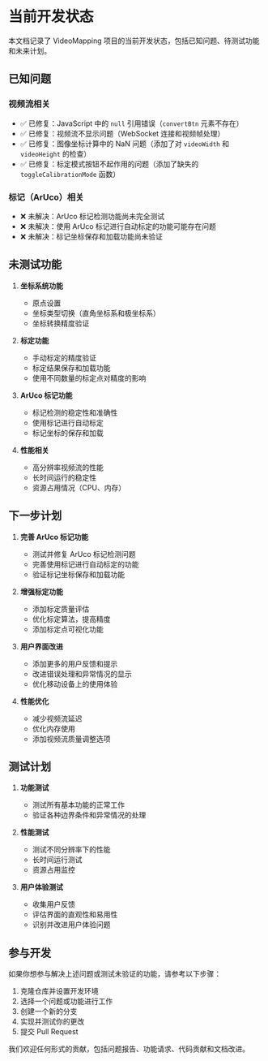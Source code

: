 # 当前开发状态

本文档记录了 VideoMapping 项目的当前开发状态，包括已知问题、待测试功能和未来计划。

## 已知问题

### 视频流相关

- ✅ 已修复：JavaScript 中的 `null` 引用错误（`convertBtn` 元素不存在）
- ✅ 已修复：视频流不显示问题（WebSocket 连接和视频帧处理）
- ✅ 已修复：图像坐标计算中的 NaN 问题（添加了对 `videoWidth` 和 `videoHeight` 的检查）
- ✅ 已修复：标定模式按钮不起作用的问题（添加了缺失的 `toggleCalibrationMode` 函数）

### 标记（ArUco）相关

- ❌ 未解决：ArUco 标记检测功能尚未完全测试
- ❌ 未解决：使用 ArUco 标记进行自动标定的功能可能存在问题
- ❌ 未解决：标记坐标保存和加载功能尚未验证

## 未测试功能

1. **坐标系统功能**
   - 原点设置
   - 坐标类型切换（直角坐标系和极坐标系）
   - 坐标转换精度验证

2. **标定功能**
   - 手动标定的精度验证
   - 标定结果保存和加载功能
   - 使用不同数量的标定点对精度的影响

3. **ArUco 标记功能**
   - 标记检测的稳定性和准确性
   - 使用标记进行自动标定
   - 标记坐标的保存和加载

4. **性能相关**
   - 高分辨率视频流的性能
   - 长时间运行的稳定性
   - 资源占用情况（CPU、内存）

## 下一步计划

1. **完善 ArUco 标记功能**
   - 测试并修复 ArUco 标记检测问题
   - 完善使用标记进行自动标定的功能
   - 验证标记坐标保存和加载功能

2. **增强标定功能**
   - 添加标定质量评估
   - 优化标定算法，提高精度
   - 添加标定点可视化功能

3. **用户界面改进**
   - 添加更多的用户反馈和提示
   - 改进错误处理和异常情况的显示
   - 优化移动设备上的使用体验

4. **性能优化**
   - 减少视频流延迟
   - 优化内存使用
   - 添加视频流质量调整选项

## 测试计划

1. **功能测试**
   - 测试所有基本功能的正常工作
   - 验证各种边界条件和异常情况的处理

2. **性能测试**
   - 测试不同分辨率下的性能
   - 长时间运行测试
   - 资源占用监控

3. **用户体验测试**
   - 收集用户反馈
   - 评估界面的直观性和易用性
   - 识别并改进用户体验问题

## 参与开发

如果你想参与解决上述问题或测试未验证的功能，请参考以下步骤：

1. 克隆仓库并设置开发环境
2. 选择一个问题或功能进行工作
3. 创建一个新的分支
4. 实现并测试你的更改
5. 提交 Pull Request

我们欢迎任何形式的贡献，包括问题报告、功能请求、代码贡献和文档改进。
